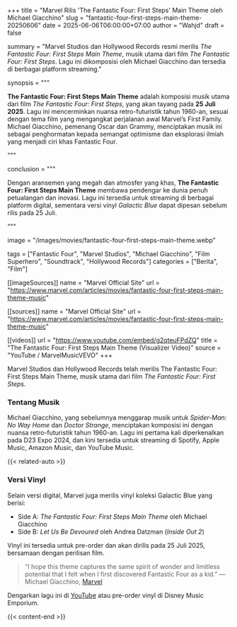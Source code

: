 +++
title = "Marvel Rilis 'The Fantastic Four: First Steps' Main Theme oleh Michael Giacchino"
slug = "fantastic-four-first-steps-main-theme-20250606"
date = 2025-06-06T06:00:00+07:00
author = "Wahįd"
draft = false

summary = "Marvel Studios dan Hollywood Records resmi merilis *The Fantastic Four: First Steps Main Theme*, musik utama dari film *The Fantastic Four: First Steps*. Lagu ini dikomposisi oleh Michael Giacchino dan tersedia di berbagai platform streaming."

synopsis = """<p><strong>The Fantastic Four: First Steps Main Theme</strong> adalah komposisi musik utama dari film <em>The Fantastic Four: First Steps</em>, yang akan tayang pada <strong>25 Juli 2025</strong>. Lagu ini mencerminkan nuansa retro-futuristik tahun 1960-an, sesuai dengan tema film yang mengangkat perjalanan awal Marvel’s First Family. Michael Giacchino, pemenang Oscar dan Grammy, menciptakan musik ini sebagai penghormatan kepada semangat optimisme dan eksplorasi ilmiah yang menjadi ciri khas Fantastic Four.</p>"""

conclusion = """<p>Dengan aransemen yang megah dan atmosfer yang khas, <strong>The Fantastic Four: First Steps Main Theme</strong> membawa pendengar ke dunia penuh petualangan dan inovasi. Lagu ini tersedia untuk streaming di berbagai platform digital, sementara versi vinyl <em>Galactic Blue</em> dapat dipesan sebelum rilis pada 25 Juli.</p>"""

image = "/images/movies/fantastic-four-first-steps-main-theme.webp"

tags = ["Fantastic Four", "Marvel Studios", "Michael Giacchino", "Film Superhero", "Soundtrack", "Hollywood Records"]
categories = ["Berita", "Film"]

[[imageSources]]
name = "Marvel Official Site"
url = "https://www.marvel.com/articles/movies/fantastic-four-first-steps-main-theme-music"

[[sources]]
name = "Marvel Official Site"
url = "https://www.marvel.com/articles/movies/fantastic-four-first-steps-main-theme-music"

[[videos]]
url = "https://www.youtube.com/embed/g2qteuFPdZQ"
title = "The Fantastic Four: First Steps Main Theme (Visualizer Video)"
source = "YouTube / MarvelMusicVEVO"
+++

Marvel Studios dan Hollywood Records telah merilis The Fantastic Four: First Steps Main Theme, musik utama dari film *The Fantastic Four: First Steps*.

### Tentang Musik
Michael Giacchino, yang sebelumnya menggarap musik untuk *Spider-Man: No Way Home* dan *Doctor Strange*, menciptakan komposisi ini dengan nuansa retro-futuristik tahun 1960-an. Lagu ini pertama kali diperkenalkan pada D23 Expo 2024, dan kini tersedia untuk streaming di Spotify, Apple Music, Amazon Music, dan YouTube Music.

{{< related-auto >}}
### Versi Vinyl
Selain versi digital, Marvel juga merilis vinyl koleksi Galactic Blue yang berisi:
- Side A: *The Fantastic Four: First Steps Main Theme* oleh Michael Giacchino
- Side B: *Let Us Be Devoured* oleh Andrea Datzman (*Inside Out 2*)

Vinyl ini tersedia untuk pre-order dan akan dirilis pada 25 Juli 2025, bersamaan dengan perilisan film.

> “I hope this theme captures the same spirit of wonder and limitless potential that I felt when I first discovered Fantastic Four as a kid.”
> — Michael Giacchino, [Marvel](https://www.marvel.com/articles/movies/fantastic-four-first-steps-main-theme-music)

Dengarkan lagu ini di [YouTube](https://www.youtube.com/watch?v=g2qteuFPdZQ) atau pre-order vinyl di Disney Music Emporium.


{{< content-end >}}
